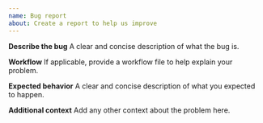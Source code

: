 ```yaml
---
name: Bug report
about: Create a report to help us improve
---
```


**Describe the bug**
A clear and concise description of what the bug is.

**Workflow**
If applicable, provide a workflow file to help explain your problem.

**Expected behavior**
A clear and concise description of what you expected to happen.

**Additional context**
Add any other context about the problem here.
